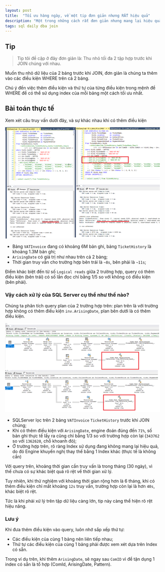 ```yaml
---
layout: post
title:  "Tối ưu hàng ngày, về một tip đơn giản nhưng RẤT hiệu quả"
description: "Một trong những cách rất đơn giản nhưng mang lại hiệu quả lớn khi tối ưu JOIN query"
tags: sql daily dba join
---
```


## Tip

> Tip tôi đề cập ở đây đơn giản là: Thu nhỏ tối đa 2 tập hợp trước khi JOIN chúng với nhau.

Muốn thu nhỏ dữ liệu của 2 bảng trước khi JOIN, đơn giản là chúng ta thêm vào các điều kiện WHERE trên cả 2 bảng. 

Chú ý đến việc thêm điều kiện và thứ tự của từng điều kiện trong mệnh đề WHERE để có thể sử dụng index của mỗi bảng một cách tối ưu nhất.

## Bài toán thực tế

Xem xét câu truy vấn dưới đây, và sự khác nhau khi có thêm điều kiện

![image](/assets/images/sqlperf-12-1.png)

* Bảng ```VATInvoice``` đang có khoảng 6M bản ghi, bảng ```TicketHistory``` là khoảng 1.3M bản ghi;
* ```ArisingDate``` có giá trị như nhau trên cả 2 bảng;
* Thời gian truy vấn cho trường hợp bên trái là ``~8s``, bên phải là ``~11s``;

Điểm khác biệt đến từ số ``Logical reads`` giữa 2 trường hợp, query có thêm điều kiện (bên trái) có số lần đọc chỉ bằng 1/5 so với không có điều kiện (bên phải).

### Vậy cách xử lý của SQL Server cụ thể như thế nào?

Chúng ta phân tích query plan của 2 trường hợp trên: plan trên là với trường hợp không có thêm điều kiện ``inv.ArisingDate``, plan bên dưới là có thêm điều kiện.

![image](/assets/images/sqlperf-12-2.png)

* SQLServer lọc trên 2 bảng ``VATInvoice`` ``TicketHistory`` trước khi JOIN chúng;
* Khi có thêm điều kiện với ``ArisingDate``, engine đoán đúng đến ``71%``, số bản ghi thực tế lấy ra cũng chỉ bằng 1/3 so với trường hợp còn lại (``343762`` so với ``1362620``, chỗ khoanh đỏ);
* Ở trường hợp trên, rõ ràng Index sử dụng đang không mang lại hiệu quả, do đó Engine khuyến nghị thay thế bằng 1 Index khác (thực tế là không cần)

Với query trên, khoảng thời gian cần truy vấn là trong tháng (30 ngày), vì thế chưa có sự khác biệt quá rõ rệt về thời gian xử lý.

Tuy nhiên, khi thử nghiệm với khoảng thời gian rộng hơn là 6 tháng, khi có thêm điều kiện chỉ mất khoảng ``12s`` truy vấn, trường hợp còn lại là hơn ``40s``, khác biệt rõ rệt.

Tức là khi phải xử lý trên tập dữ liệu càng lớn, tip này càng thể hiện rõ rệt hiệu năng.

### Lưu ý

Khi đưa thêm điều kiện vào query, luôn nhớ sắp xếp thứ tự:

* Các điều kiện của cùng 1 bảng nên liên tiếp nhau;
* Thứ tự các điều kiện của cùng 1 bảng phải được xem xét dựa trên Index có sẵn.

Trong ví dụ trên, khi thêm ``ArisingDate``, sẽ ngay sau ``ComID`` vì để tận dụng 1 index có sẵn là tổ hợp (ComId, ArisingDate, Pattern).
